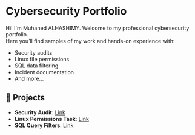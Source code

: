 # Cybersecurity Portfolio

Hi! I'm Muhaned ALHASHIMY. Welcome to my professional cybersecurity portfolio.  
Here you’ll find samples of my work and hands-on experience with:

- Security audits
- Linux file permissions
- SQL data filtering
- Incident documentation
- And more...

## 📂 Projects
- **Security Audit**: [Link](soon)
- **Linux Permissions Task**: [Link](soon)
- **SQL Query Filters**: [Link](soon)

